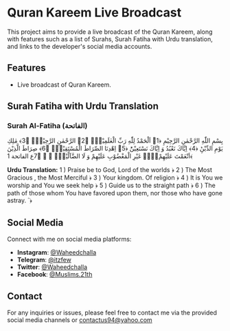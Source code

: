 # Quran Kareem Live Broadcast

This project aims to provide a live broadcast of the Quran Kareem, along with features such as a list of Surahs, Surah Fatiha with Urdu translation, and links to the developer's social media accounts.

## Features

- Live broadcast of Quran Kareem.



## Surah Fatiha with Urdu Translation

### Surah Al-Fatiha (الفاتحة)
بِسْمِ اللّٰهِ الرَّحْمٰنِ الرَّحِیْمِ 
﴿1﴾ اَلْحَمْدُ لِلّٰهِ رَبِّ الْعٰلَمِیْنَۙ 
﴿2﴾ الرَّحْمٰنِ الرَّحِیْمِۙ 
﴿3﴾ مٰلِكِ یَوْمِ الدِّیْنِؕ
﴿4﴾ اِیَّاكَ نَعْبُدُ وَ اِیَّاكَ نَسْتَعِیْنُؕ 
﴿5﴾ اِهْدِنَا الصِّرَاطَ الْمُسْتَقِیْمَۙ 
﴿6﴾ صِرَاطَ الَّذِیْنَ اَنْعَمْتَ عَلَیْهِمْ١ۙ۬ۦ غَیْرِ الْمَغْضُوْبِ عَلَیْهِمْ وَ لَا الضَّآلِّیْنَ۠   ۧ ۧ ﴿7ع الفاتحة 1﴾

**Urdu Translation:**
 1 ) Praise be to God, Lord of the worlds ﴿ 
 2 ) The Most Gracious , the Most Merciful ﴿ 
 3 ) Your kingdom. Of religion ﴿
 4 ) It is You we worship and You we seek help ﴿
 5 ) Guide us to the straight path ﴿
 6 ) The path of those whom You have favored upon them, nor those who have gone astray. ۧ ﴿ 

## Social Media

Connect with me on social media platforms:
- **Instagram**: [@Waheedchalla](https://www.instagram.com/waheedchalla)
- **Telegram**: [@itzfew](https://t.me/itzfew)
- **Twitter**: [@Waheedchalla](https://twitter.com/waheedchalla)
- **Facebook**: [@Muslims.21th](https://www.facebook.com/Muslims.21th)

## Contact

For any inquiries or issues, please feel free to contact me via the provided social media channels or contactus94@yahoo.com
